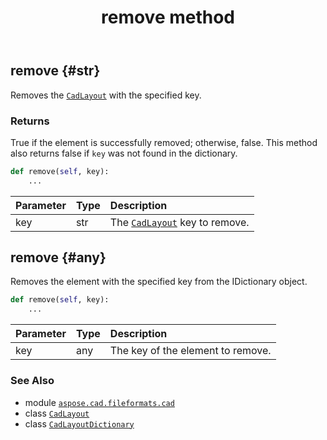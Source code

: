 ﻿---
title: remove method
second_title: Aspose.CAD for Python via .NET API References
description: 
type: docs
weight: 60
url: /aspose.cad.fileformats.cad/cadlayoutdictionary/remove/
is_root: false
---

## remove {#str}

Removes the [`CadLayout`](/cad/python-net/aspose.cad.fileformats.cad.cadobjects/cadlayout) with the specified key.


### Returns 


True if the element is successfully removed; otherwise, false. This method also returns false if `key` was not found in the dictionary.


```python
def remove(self, key):
    ...
```


| Parameter | Type | Description |
| :- | :- | :- |
| key | str | The [`CadLayout`](/cad/python-net/aspose.cad.fileformats.cad.cadobjects/cadlayout) key to remove. |


## remove {#any}

Removes the element with the specified key from the 
IDictionary object.



```python
def remove(self, key):
    ...
```


| Parameter | Type | Description |
| :- | :- | :- |
| key | any | The key of the element to remove. |



### See Also
* module [`aspose.cad.fileformats.cad`](../../)
* class [`CadLayout`](/cad/python-net/aspose.cad.fileformats.cad.cadobjects/cadlayout)
* class [`CadLayoutDictionary`](/cad/python-net/aspose.cad.fileformats.cad/cadlayoutdictionary)
